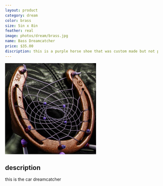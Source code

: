 ```yaml
---
layout: product
category: dream
color: brass
size: 5in x 8in
feather: real
image: photos/dream/brass.jpg
name: Bass Dreamcatcher
price: $35.00
discription: this is a purple horse shoe that was custom made but not picked up 
---
```


![ car dreamcatcher ](/images/photos/dream/brass.jpg)

## description

this is the car dreamcatcher
